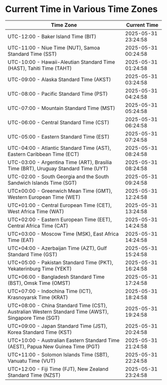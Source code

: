 # Current Time in Various Time Zones

| Time Zone | Current Time |
|-----------|--------------|
| UTC-12:00 - Baker Island Time (BIT) | 2025-05-31 23:24:58 |
| UTC-11:00 - Niue Time (NUT), Samoa Standard Time (SST) | 2025-05-31 00:24:58 |
| UTC-10:00 - Hawaii-Aleutian Standard Time (HAST), Tahiti Time (TAHT) | 2025-05-31 01:24:58 |
| UTC-09:00 - Alaska Standard Time (AKST) | 2025-05-31 03:24:58 |
| UTC-08:00 - Pacific Standard Time (PST) | 2025-05-31 04:24:58 |
| UTC-07:00 - Mountain Standard Time (MST) | 2025-05-31 05:24:58 |
| UTC-06:00 - Central Standard Time (CST) | 2025-05-31 06:24:58 |
| UTC-05:00 - Eastern Standard Time (EST) | 2025-05-31 07:24:58 |
| UTC-04:00 - Atlantic Standard Time (AST), Eastern Caribbean Time (ECT) | 2025-05-31 08:24:58 |
| UTC-03:00 - Argentina Time (ART), Brasília Time (BRT), Uruguay Standard Time (UYT) | 2025-05-31 08:24:58 |
| UTC-02:00 - South Georgia and the South Sandwich Islands Time (SGT) | 2025-05-31 09:24:58 |
| UTC±00:00 - Greenwich Mean Time (GMT), Western European Time (WET) | 2025-05-31 12:24:58 |
| UTC+01:00 - Central European Time (CET), West Africa Time (WAT) | 2025-05-31 13:24:58 |
| UTC+02:00 - Eastern European Time (EET), Central Africa Time (CAT) | 2025-05-31 14:24:58 |
| UTC+03:00 - Moscow Time (MSK), East Africa Time (EAT) | 2025-05-31 14:24:58 |
| UTC+04:00 - Azerbaijan Time (AZT), Gulf Standard Time (GST) | 2025-05-31 15:24:58 |
| UTC+05:00 - Pakistan Standard Time (PKT), Yekaterinburg Time (YEKT) | 2025-05-31 16:24:58 |
| UTC+06:00 - Bangladesh Standard Time (BST), Omsk Time (OMST) | 2025-05-31 17:24:58 |
| UTC+07:00 - Indochina Time (ICT), Krasnoyarsk Time (KRAT) | 2025-05-31 18:24:58 |
| UTC+08:00 - China Standard Time (CST), Australian Western Standard Time (AWST), Singapore Time (SGT) | 2025-05-31 19:24:58 |
| UTC+09:00 - Japan Standard Time (JST), Korea Standard Time (KST) | 2025-05-31 20:24:58 |
| UTC+10:00 - Australian Eastern Standard Time (AEST), Papua New Guinea Time (PGT) | 2025-05-31 21:24:58 |
| UTC+11:00 - Solomon Islands Time (SBT), Vanuatu Time (VUT) | 2025-05-31 22:24:58 |
| UTC+12:00 - Fiji Time (FJT), New Zealand Standard Time (NZST) | 2025-05-31 23:24:58 |
